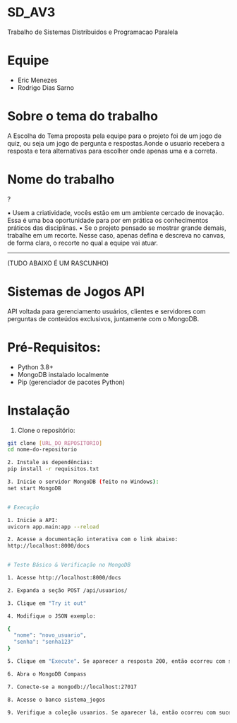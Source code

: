 # SD_AV3
Trabalho de Sistemas Distribuidos e Programacao Paralela

# Equipe

- Eric Menezes
- Rodrigo Dias Sarno


# Sobre o tema do trabalho

A Escolha do Tema proposta pela equipe para o projeto foi de um jogo de quiz, ou seja um jogo de pergunta e respostas.Aonde o usuario recebera a resposta e tera alternativas para escolher onde apenas uma e a correta.

# Nome do trabalho
?


▪ Usem a criatividade, vocês estão em um ambiente cercado de inovação.
Essa é uma boa oportunidade para por em prática os conhecimentos
práticos das disciplinas.
▪ Se o projeto pensado se mostrar grande demais, trabalhe em um
recorte. Nesse caso, apenas defina e descreva no canvas, de forma
clara, o recorte no qual a equipe vai atuar.



--------------------------------------------------------------------------------------------------------------------------------------------------------------------
(TUDO ABAIXO É UM RASCUNHO)

# Sistemas de Jogos API

API voltada para gerenciamento usuários, clientes e servidores com perguntas de conteúdos exclusivos, juntamente com o MongoDB.

# Pré-Requisitos:

- Python 3.8+
- MongoDB instalado localmente
- Pip (gerenciador de pacotes Python)


# Instalação

1. Clone o repositório:
```bash
git clone [URL_DO_REPOSITORIO]
cd nome-do-repositorio

2. Instale as dependências:
pip install -r requisitos.txt

3. Inicie o servidor MongoDB (feito no Windows):
net start MongoDB


# Execução

1. Inicie a API:
uvicorn app.main:app --reload

2. Acesse a documentação interativa com o link abaixo:
http://localhost:8000/docs


# Teste Básico & Verificação no MongoDB

1. Acesse http://localhost:8000/docs

2. Expanda a seção POST /api/usuarios/

3. Clique em "Try it out"

4. Modifique o JSON exemplo:

{
  "nome": "novo_usuario",
  "senha": "senha123"
}

5. Clique em "Execute". Se aparecer a resposta 200, então ocorreu com sucesso.

6. Abra o MongoDB Compass

7. Conecte-se a mongodb://localhost:27017

8. Acesse o banco sistema_jogos

9. Verifique a coleção usuarios. Se aparecer lá, então ocorreu com sucesso.
